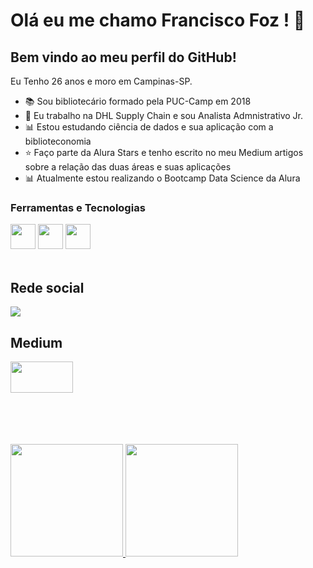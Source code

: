 

# Olá eu me chamo Francisco Foz ! 👋
## Bem vindo ao meu perfil do GitHub!

Eu Tenho 26 anos e moro em Campinas-SP.

- :books: Sou bibliotecário formado pela PUC-Camp em 2018 
- :truck: Eu trabalho na DHL Supply Chain e sou Analista Admnistrativo Jr.
- :bar_chart: Estou estudando ciência de dados e sua aplicação com a biblioteconomia 
- :star: Faço parte da Alura Stars e tenho escrito no meu Medium artigos sobre a relação das duas áreas e suas aplicações
- :bar_chart: Atualmente estou realizando o Bootcamp Data Science da Alura 

### Ferramentas e Tecnologias
<code><img src="https://cdn.jsdelivr.net/gh/devicons/devicon/icons/git/git-original.svg" width="40" height="40"></code>
<code><img src="https://cdn.jsdelivr.net/gh/devicons/devicon/icons/jupyter/jupyter-original-wordmark.svg" width="40" height="40"></code>
<code><img src="https://cdn.jsdelivr.net/gh/devicons/devicon/icons/python/python-original.svg" width="40" height="40"></code>
</br>
</br>

## Rede social

<code><a href="https://www.linkedin.com/in/francisco-tadeu-foz/" target="_blank"><img src="https://img.shields.io/badge/-LinkedIn-%230077B5?style=for-the-badge&logo=linkedin&logoColor=white" target="_blank"></a>  </code>

## Medium

<code><a href="https://medium.com/@franciscofoz" target="_blank"><img src="https://miro.medium.com/max/2000/1*jfdwtvU6V6g99q3G7gq7dQ.png" width="100" height="50" target="_blank"></a> </code> 
</br>
</br>
</br>
</br>

<div>
<a href="https://gist.github.com/FranciscoFoz">
<img height="180em" src="https://github-readme-stats.vercel.app/api/top-langs/?username=FranciscoFoz&layout=compact&langs_count=7&theme=dracula"/>
<img height="180em" src="https://github-readme-stats.vercel.app/api?username=FranciscoFoz&show_icons=true&theme=dracula&include_all_commits=true&count_private=true"/>
</div>

